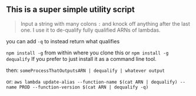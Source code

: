 ## This is a super simple utility script
> Input a string with many colons `:` and knock off anything after the last one.
I use it to de-qualify fully qualified ARNs of lambdas.


you can add `-q` to instead return what qualifies

`npm install -g` from within where you clone this or
`npm install -g dequalify` If you prefer to just install it as a command line tool.

then:
`someProcessThatOutputsARN | dequalify | whatever output`

or:
`aws lambda update-alias --function-name $(cat ARN | dequalify) --name PROD --function-version $(cat ARN | dequalify -q)`
